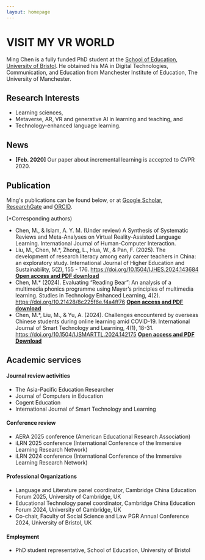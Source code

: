 ```yaml
---
layout: homepage
---
```


# VISIT MY VR WORLD

Ming Chen is a fully funded PhD student at the [School of Education, University of Bristol](https://research-information.bris.ac.uk/en/persons/ming-chen). He obtained his MA in Digital Technologies, Communication, and Education from Manchester Institute of Education, The University of Manchester.

## Research Interests
- Learning sciences,
- Metaverse, AR, VR and generative AI in learning and teaching, and
- Technology-enhanced language learning.

## News

- **[Feb. 2020]** Our paper about incremental learning is accepted to CVPR 2020.

## Publication
Ming's publications can be found below, or at [Google Scholar](https://scholar.google.com/citations?user=bhmuN8YAAAAJ&hl=en), [ResearchGate](https://www.researchgate.net/profile/Ming-Chen-174) and [ORCID](https://orcid.org/0000-0003-4099-1606).

(*Corresponding authors)
- Chen, M., & Islam, A. Y. M. (Under review) A Synthesis of Systematic Reviews and Meta-Analyses on Virtual Reality-Assisted Language Learning. International Journal of Human-Computer Interaction.
- Liu, M., Chen, M.*, Zhong, L., Hua, W., & Pan, F. (2025). The development of research literacy among early career teachers in China: an exploratory study. International Journal of Higher Education and Sustainability, 5(2), 155 - 176. https://doi.org/10.1504/IJHES.2024.143684
[**<ins>Open access and PDF download</ins>**](https://www.researchgate.net/publication/386127750_The_development_of_research_literacy_among_early_career_teachers_in_China_An_exploratory_study/link/6745f43a359dcb4d9d3ab10b/download?_tp=eyJjb250ZXh0Ijp7ImZpcnN0UGFnZSI6InByb2ZpbGUiLCJwYWdlIjoicHVibGljYXRpb24iLCJwcmV2aW91c1BhZ2UiOiJwcm9maWxlIn19)
- Chen, M.* (2024). Evaluating “Reading Bear”: An analysis of a multimedia phonics programme using Mayer’s principles of multimedia learning. Studies in Technology Enhanced Learning, 4(2). https://doi.org/10.21428/8c225f6e.f4a4ff76 [**<ins>Open access and PDF download</ins>**](https://doi.org/10.21428/8c225f6e.f4a4ff76)
- Chen, M.*, Liu, M., & Yu, A. (2024). Challenges encountered by overseas Chinese students during online learning amid COVID-19. International Journal of Smart Technology and Learning, 4(1), 18-31. https://doi.org/10.1504/IJSMARTTL.2024.142175 
[**<ins>Open access and PDF Download</ins>**](https://www.researchgate.net/publication/384865566_Challenges_encountered_by_overseas_Chinese_students_during_online_learning_amid_COVID-19/link/670d9175c100fa17c8ccd871/download?_tp=eyJjb250ZXh0Ijp7ImZpcnN0UGFnZSI6InByb2ZpbGUiLCJwYWdlIjoicHVibGljYXRpb24iLCJwcmV2aW91c1BhZ2UiOiJwcm9maWxlIn19)

## Academic services

#### Journal review activities 

- The Asia-Pacific Education Researcher
- Journal of Computers in Education
- Cogent Education
- International Journal of Smart Technology and Learning

#### Conference review
- AERA 2025 conference (American Educational Research Association)
- iLRN 2025 conference (International Conference of the Immersive Learning Research Network)
- iLRN 2024 conference (International Conference of the Immersive Learning Research Network)

#### Professional Organizations
- Language and Literature panel coordinator, Cambridge China Education Forum 2025, University of Cambridge, UK
- Educational Technology panel coordinator, Cambridge China Education Forum 2024, University of Cambridge, UK
- Co-chair, Faculty of Social Science and Law PGR Annual Conference 2024, University of Bristol, UK

#### Employment
- PhD student representative, School of Education, University of Bristol


